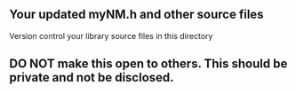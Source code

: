 ## Your updated  myNM.h and other source files

Version control your library source files in this directory

## DO NOT make this open to others. This should be private and not be disclosed. 
